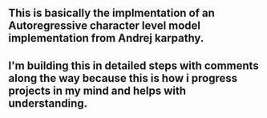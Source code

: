 ## This is basically the implmentation of an Autoregressive character level model implementation from Andrej karpathy.

## I'm building this in detailed steps with comments along the way because this is how i progress projects in my mind and helps with understanding.